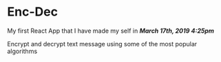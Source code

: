 # Enc-Dec

My first React App that I have made my self in ***March 17th, 2019 4:25pm***

Encrypt and decrypt text message using some of the most popular algorithms